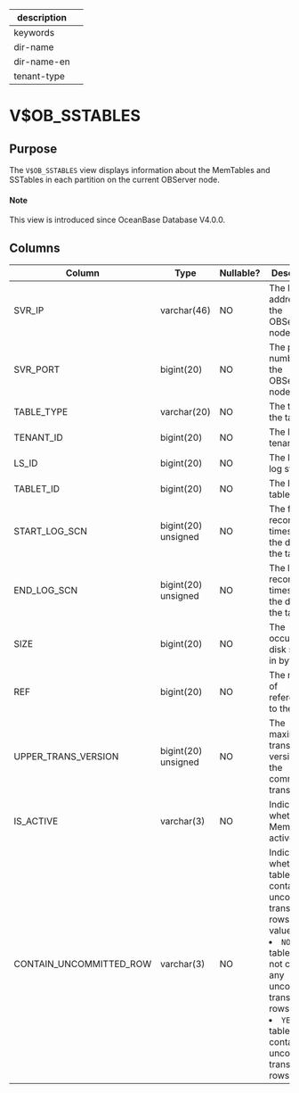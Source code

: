 |description||
|---|---|
|keywords||
|dir-name||
|dir-name-en||
|tenant-type||

# V$OB_SSTABLES

## Purpose

The `V$OB_SSTABLES` view displays information about the MemTables and SSTables in each partition on the current OBServer node.

<main id="notice" type='explain'>
  <h4>Note</h4>
  <p>This view is introduced since OceanBase Database V4.0.0. </p>
</main>

## Columns

| Column | Type | Nullable? | Description |
|-------------------------|---------------------|------------|---------------------------------|
| SVR_IP | varchar(46) | NO | The IP address of the OBServer node. |
| SVR_PORT | bigint(20) | NO | The port number of the OBServer node. |
| TABLE_TYPE | varchar(20) | NO | The type of the table. |
| TENANT_ID | bigint(20) | NO | The ID of the tenant. |
| LS_ID | bigint(20) | NO | The ID of the log stream. |
| TABLET_ID | bigint(20) | NO | The ID of the tablet. |
| START_LOG_SCN | bigint(20) unsigned | NO | The first recorded log timestamp of the data in the table. |
| END_LOG_SCN | bigint(20) unsigned | NO | The last recorded log timestamp of the data in the table. |
| SIZE | bigint(20) | NO | The occupied disk space, in bytes. |
| REF | bigint(20) | NO | The number of references to the table. |
| UPPER_TRANS_VERSION | bigint(20) unsigned | NO | The maximum transaction version of the committed transactions. |
| IS_ACTIVE | varchar(3) | NO | Indicates whether the MemTable is active. |
| CONTAIN_UNCOMMITTED_ROW | varchar(3) | NO | Indicates whether the table contains uncommitted transaction rows. Valid values: <li> `NO`: The table does not contain any uncommitted transaction rows.   <li> `YES`: The table contains uncommitted transaction rows. |
